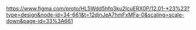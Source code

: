 https://www.figma.com/proto/HL5Wdd5hfq3ku2IcuERX0P/12.01-*23%23?type=design&node-id=34-661&t=12djnJeA7hmFxMFa-0&scaling=scale-down&page-id=33%3A661
